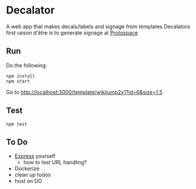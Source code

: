 # Decalator

A web app that makes decals/labels and signage from templates
Decalators first raison d'être is to generate signage at [Protospace](https://protospace.ca/)

## Run

Do the following:
```
npm install
npm start
```

Go to [http://localhost:3000/template/wikijump2x1?id=6&size=1.5](http://localhost:3000/template/wikijump2x1?id=6&size=1.5)

## Test

```
npm test
```

<!-- ## To Add A Template -->
<!--  -->
<!-- 1. Design a new template in [SVG](https://svgwg.org/svg2-draft/Overview.html) format. You can use [Inkscape](https://inkscape.org/) -->
  <!-- - Make sure to uniquely identify any node you want to modify by setting the `id` attribute -->
  <!-- - Save your template to the `template` directory -->
<!-- 2. -->

## To Do

- [Express](https://www.npmjs.com/package/express) yourself
  - how to test URL handling?
- Dockerize
- clean up todos
- host on DO
